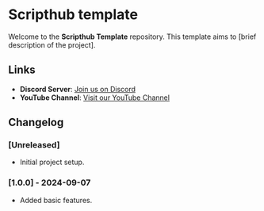 # Scripthub template

Welcome to the **Scripthub Template** repository. This template aims to [brief description of the project].

## Links

- **Discord Server**: [Join us on Discord](https://discord.com/invite/WE9UrmyBaw)
- **YouTube Channel**: [Visit our YouTube Channel](https://www.youtube.com/@EDSTUDIOS000)

## Changelog

### [Unreleased]
- Initial project setup.

### [1.0.0] - 2024-09-07
- Added basic features.
